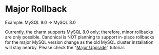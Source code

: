 # Major Rollback

Example: MySQL 9.0 -> MySQL 8.0

Currently, the charm supports MySQL 8.0 only; therefore, minor rollbacks are only possible. Canonical is NOT planning to support in-place rollbacks for the major MySQL version change as the old MySQL cluster installation will stay nearby. Please check the "[Major Upgrade](/t/11750)" tutorial.